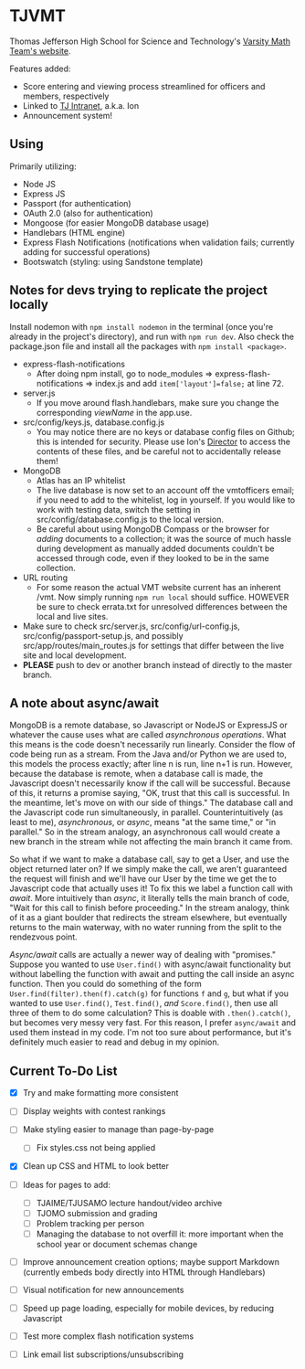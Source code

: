# TJVMT
Thomas Jefferson High School for Science and Technology's [Varsity Math Team's website](https://activities.tjhsst.edu/vmt/).

Features added:
* Score entering and viewing process streamlined for officers and members, respectively
* Linked to [TJ Intranet](https://ion.tjhsst.edu), a.k.a. Ion
* Announcement system!
## Using
Primarily utilizing:
* Node JS
* Express JS
* Passport (for authentication)
* OAuth 2.0 (also for authentication)
* Mongoose (for easier MongoDB database usage)
* Handlebars (HTML engine)
* Express Flash Notifications (notifications when validation fails; currently adding for successful operations)
* Bootswatch (styling: using Sandstone template)
## Notes for devs trying to replicate the project locally
Install nodemon with `npm install nodemon` in the terminal (once you're already in the project's directory), and run with `npm run dev`. Also check the package.json file and install all the packages with `npm install <package>`.
* express-flash-notifications
  * After doing npm install, go to node_modules => express-flash-notifications => index.js and add `item['layout']=false;` at line 72.
* server.js
  * If you move around flash.handlebars, make sure you change the corresponding *viewName* in the app.use.
* src/config/keys.js, database.config.js
  * You may notice there are no keys or database config files on Github; this is intended for security. Please use Ion's [Director](http://director.tjhsst.edu) to access the contents of these files, and be careful not to accidentally release them!
* MongoDB
  * Atlas has an IP whitelist
  * The live database is now set to an account off the vmtofficers email; if you need to add to the whitelist, log in yourself. If you would like to work with testing data, switch the setting in src/config/database.config.js to the local version.
  * Be careful about using MongoDB Compass or the browser for *adding* documents to a collection; it was the source of much hassle during development as manually added documents couldn't be accessed through code, even if they looked to be in the same collection.
* URL routing
  * For some reason the actual VMT website current has an inherent /vmt. Now simply running `npm run local` should suffice. HOWEVER be sure to check errata.txt for unresolved differences between the local and live sites.
* Make sure to check src/server.js, src/config/url-config.js, src/config/passport-setup.js, and possibly src/app/routes/main_routes.js for settings that differ between the live site and local development.
* **PLEASE** push to dev or another branch instead of directly to the master branch.
## A note about async/await
MongoDB is a remote database, so Javascript or NodeJS or ExpressJS or whatever the cause uses what are called *asynchronous operations*. What this means is the code doesn't necessarily run linearly. Consider the flow of code being run as a stream. From the Java and/or Python we are used to, this models the process exactly; after line n is run, line n+1 is run. However, because the database is remote, when a database call is made, the Javascript doesn't necessarily know if the call will be successful. Because of this, it returns a promise saying, "OK, trust that this call is successful. In the meantime, let's move on with our side of things." The database call and the Javascript code run simultaneously, in parallel. Counterintuitively (as least to me), *asynchronous*, or *async*, means "at the same time," or "in parallel." So in the stream analogy, an asynchronous call would create a new branch in the stream while not affecting the main branch it came from.

So what if we want to make a database call, say to get a User, and use the object returned later on? If we simply make the call, we aren't guaranteed the request will finish and we'll have our User by the time we get the to Javascript code that actually uses it! To fix this we label a function call with *await*. More intuitively than *async*, it literally tells the main branch of code, "Wait for this call to finish before proceeding." In the stream analogy, think of it as a giant boulder that redirects the stream elsewhere, but eventually returns to the main waterway, with no water running from the split to the rendezvous point.

*Async/await* calls are actually a newer way of dealing with "promises." Suppose you wanted to use `User.find()` with async/await functionality but without labelling the function with await and putting the call inside an async function. Then you could do something of the form `User.find(filter).then(f).catch(g)` for functions `f` and `g`, but what if you wanted to use `User.find()`, `Test.find()`, *and* `Score.find()`, then use all three of them to do some calculation? This is doable with `.then().catch()`, but becomes very messy very fast. For this reason, I prefer `async/await` and used them instead in my code. I'm not too sure about performance, but it's definitely much easier to read and debug in my opinion.
## Current To-Do List
* [x] Try and make formatting more consistent
* [ ] Display weights with contest rankings
* [ ] Make styling easier to manage than page-by-page
  * [ ] Fix styles.css not being applied
* [x] Clean up CSS and HTML to look better
* [ ] Ideas for pages to add:
  * [ ] TJAIME/TJUSAMO lecture handout/video archive
  * [ ] TJOMO submission and grading
  * [ ] Problem tracking per person
  * [ ] Managing the database to not overfill it: more important when the school year or document schemas change
* [ ] Improve announcement creation options; maybe support Markdown (currently embeds body directly into HTML through Handlebars)
* [ ] Visual notification for new announcements
* [ ] Speed up page loading, especially for mobile devices, by reducing Javascript
* [ ] Test more complex flash notification systems
* [ ] Link email list subscriptions/unsubscribing

